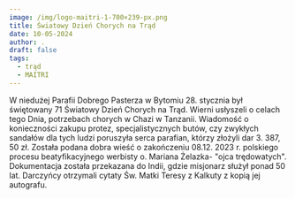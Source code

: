 ```yaml
---
image: /img/logo-maitri-1-700×239-px.png
title: Światowy Dzień Chorych na Trąd
date: 10-05-2024
author: .
draft: false
tags:
  - trąd
  - MAITRI
---
```

W niedużej Parafii Dobrego Pasterza w Bytomiu 28. stycznia był świętowany 71 Światowy Dzień Chorych na Trąd. Wierni usłyszeli o celach tego Dnia, potrzebach chorych w Chazi w Tanzanii. Wiadomość o konieczności zakupu protez, specjalistycznych butów, czy zwykłych sandałów dla tych ludzi poruszyła serca parafian, którzy złożyli dar 3. 387, 50 zł. Została podana dobra wieść  o zakończeniu 08.12. 2023 r. polskiego procesu beatyfikacyjnego werbisty o. Mariana Żelazka- "ojca trędowatych". Dokumentacja została przekazana do Indii, gdzie misjonarz służył ponad 50 lat. Darczyńcy otrzymali cytaty Św. Matki Teresy z Kalkuty z kopią jej autografu.
